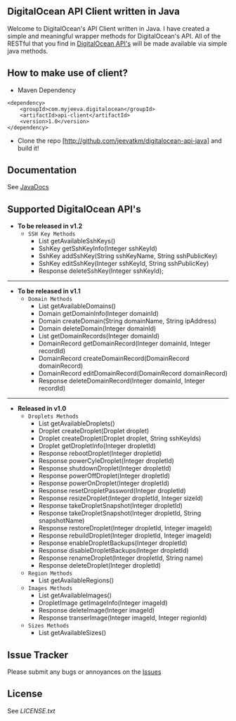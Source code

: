 DigitalOcean API Client written in Java
---------------------------------------

Welcome to DigitalOcean's API Client written in Java. I have created a simple and meaningful wrapper methods for DigitalOcean's API. All of the RESTful that you find in [DigitalOcean API's][1] will be made available via simple java methods.


How to make use of client?
------------------------------------
* Maven Dependency
<pre><code>&lt;dependency>
    &lt;groupId>com.myjeeva.digitalocean&lt;/groupId>
    &lt;artifactId>api-client&lt;/artifactId>
    &lt;version>1.0&lt;/version>
&lt;/dependency></code></pre>

* Clone the repo [http://github.com/jeevatkm/digitalocean-api-java] and build it!


Documentation
-------------

See [JavaDocs][2]

Supported DigitalOcean API's
----------------------------

* **To be released in v1.2**
    * `SSH Key Methods`
        * List<SshKey> getAvailableSshKeys()
        * SshKey getSshKeyInfo(Integer sshKeyId)
        * SshKey addSshKey(String sshKeyName, String sshPublicKey)
        * SshKey editSshKey(Integer sshKeyId, String sshPublicKey)
        * Response deleteSshKey(Integer sshKeyId);

* * *

* **To be released in v1.1**
    * `Domain Methods` 
        * List<Domain> getAvailableDomains()
        * Domain getDomainInfo(Integer domainId)
        * Domain createDomain(String domainName, String ipAddress)
        * Domain deleteDomain(Integer domainId)
        * List<DomainRecord> getDomainRecords(Integer domainId)
        * DomainRecord getDomainRecord(Integer domainId, Integer recordId)
        * DomainRecord createDomainRecord(DomainRecord domainRecord)
        * DomainRecord editDomainRecord(DomainRecord domainRecord)
        * Response deleteDomainRecord(Integer domainId, Integer recordId) 

* * *

* **Released in v1.0**
    * `Droplets Methods`
        * List<Droplet> getAvailableDroplets()
        * Droplet createDroplet(Droplet droplet)
        * Droplet createDroplet(Droplet droplet, String sshKeyIds)
        * Droplet getDropletInfo(Integer dropletId)
        * Response rebootDroplet(Integer dropletId)
        * Response powerCyleDroplet(Integer dropletId)
        * Response shutdownDroplet(Integer dropletId)
        * Response powerOffDroplet(Integer dropletId)
        * Response powerOnDroplet(Integer dropletId)
        * Response resetDropletPassword(Integer dropletId)
        * Response resizeDroplet(Integer dropletId, Integer sizeId)
        * Response takeDropletSnapshot(Integer dropletId)
        * Response takeDropletSnapshot(Integer dropletId, String snapshotName)
        * Response restoreDroplet(Integer dropletId, Integer imageId)
        * Response rebuildDroplet(Integer dropletId, Integer imageId)
        * Response enableDropletBackups(Integer dropletId)
        * Response disableDropletBackups(Integer dropletId)
        * Response renameDroplet(Integer dropletId, String name)
        * Response deleteDroplet(Integer dropletId)
    * `Region Methods`
        * List<Region> getAvailableRegions()
    * `Images Methods`
        * List<DropletImage> getAvailableImages()
        * DropletImage getImageInfo(Integer imageId)
        * Response deleteImage(Integer imageId)
        * Response transerImage(Integer imageId, Integer regionId)
    * `Sizes Methods` 
        * List<DropletSize> getAvailableSizes()	


Issue Tracker
-------------

Please submit any bugs or annoyances on the [Issues][4]

License
-------

See *LICENSE.txt*


[1]: https://api.digitalocean.com/
[2]: 
[3]: 
[4]: https://github.com/jeevatkm/digitalocean-api-java/issues
